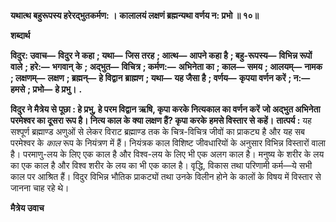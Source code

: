**यथात्थ बहुरूपस्य हरेरद्भुतकर्मण: ।** **कालालयं लक्षणं ब्रह्मन्यथा वर्णय न: प्रभो ॥ १०॥** 

**शब्दार्थ** 

**विदुर: उवाच—** **विदुर ने कहा** **; यथा—** **जिस तरह** **; आत्थ—** **आपने कहा है** **; बहु-रूपस्य—** **विभिन्न रूपों वाले** **; हरे:—** **भगवान्** **के** **; अद्भुत—** **विचित्र** **; कर्मण:—** **अभिनेता का** **; काल—** **समय** **; आलयम्—** **नामक** **; लक्षणम्—** **लक्षण** **; ब्रह्मन्—** **हे विद्वान** **ब्राह्मण** **; यथा—** **यह जैसा है** **; वर्णय—** **कृपया वर्णन करें** **; न:—** **हमसे** **; प्रभो—** **हे प्रभु।** **.** 

**विदुर ने मैत्रेय से पूछा : हे प्रभु, हे परम विद्वान ऋषि, कृपा करके नित्यकाल का वर्णन करें** **जो अद्भुत अभिनेता परमेश्वर का दूसरा रूप है। नित्य काल के क्या लक्षण हैं? कृपा करके** **हमसे विस्तार से कहें।** **तात्पर्य :** यह सश्पूर्ण ब्रह्माण्ड अणुओं से लेकर विराट ब्रह्माण्ड तक के चित्र-विचित्र जीवों का प्राकट्य है और यह सब परमेश्वर के *काल* रूप के नियंत्रण में हैं। नियंत्रक काल विशिष्ट जीवधारियों के अनुसार विभिन्न विस्तारों वाला है। परमाणु-लय के लिए एक काल है और विश्व-लय के लिए भी एक अलग काल है। मनुष्य के शरीर के लय का एक काल है और विश्व शरीर के लय का भी एक काल है। वृद्धि, विकास तथा परिणामी कर्म—ये सभी काल पर आश्रित हैं। विदुर विभिन्न भौतिक प्राकट्यों तथा उनके विलीन होने के कालों के विषय में विस्तार से जानना चाह रहे थे।  

**मैत्रेय उवाच** 